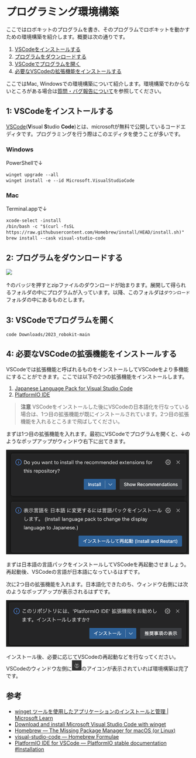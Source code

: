 # プログラミング環境構築

ここではロボキットのプログラムを書き、そのプログラムでロボキットを動かすための環境構築を紹介します。概要は次の通りです。

<!-- no toc -->
1. [VSCodeをインストールする](#1-vscodeをインストールする)
2. [プログラムをダウンロードする](#2-プログラムをダウンロードする)
3. [VSCodeでプログラムを開く](#3-vscodeでプログラムを開く)
4. [必要なVSCodeの拡張機能をインストールする](#4-必要なvscodeの拡張機能をインストールする)

ここではMac, Windowsでの環境構築について紹介します。環境構築でわからないところがある場合は[質問・バグ報告について](./08-contributing.md)を参照してください。

## 1: VSCodeをインストールする

[VSCode](https://code.visualstudio.com/)(**V**isual **S**tudio **Code**)とは、microsoftが無料で公開しているコードエディタです。プログラミングを行う際はこのエディタを使うことが多いです。

### Windows

<!-- TODO -->
PowerShellで↓

```shell
winget upgrade --all
winget install -e --id Microsoft.VisualStudioCode
```

### Mac

<!-- TODO -->
Terminal.appで↓

```shell
xcode-select -install
/bin/bash -c "$(curl -fsSL https://raw.githubusercontent.com/Homebrew/install/HEAD/install.sh)"
brew install --cask visual-studio-code
```

## 2: プログラムをダウンロードする

[![](https://img.shields.io/badge/ダウンロードはこちら📥%20-%234f88d1.svg?style=for-the-badge&logoColor=black)](https://github.com/rogy-AquaLab/2023_robokit/archive/refs/heads/main.zip)

↑のバッジを押すとzipファイルのダウンロードが始まります。展開して得られるフォルダの中にプログラムが入っています。以降、このフォルダは`ダウンロード`フォルダの中にあるものとします。

## 3: VSCodeでプログラムを開く

```shell
code Downloads/2023_robokit-main
```

## 4: 必要なVSCodeの拡張機能をインストールする

VSCodeでは拡張機能と呼ばれるものをインストールしてVSCodeをより多機能にすることができます。ここでは以下の2つの拡張機能をインストールします。

1. [Japanese Language Pack for Visual Studio Code](https://marketplace.visualstudio.com/items?itemName=MS-CEINTL.vscode-language-pack-ja)
2. [PlatformIO IDE](https://marketplace.visualstudio.com/items?itemName=platformio.platformio-ide)

> **注意**
> VSCodeをインストールした後にVSCodeの日本語化を行なっている場合は、1つ目の拡張機能が既にインストールされています。2つ目の拡張機能を入れるところまで飛ばしてください。

まずは1つ目の拡張機能を入れます。最初にVSCodeでプログラムを開くと、↓のようなポップアップがウィンドウ右下に出てきます。

<img src="./assets/vscode-extension-instruction1.png" style="max-width: 500px">

まずは日本語の言語パックをインストールしてVSCodeを再起動させましょう。再起動後、VSCodeの言語が日本語になっているはずです。

次に2つ目の拡張機能を入れます。日本語化できたのち、ウィンドウ右側には次のようなポップアップが表示されるはずです。

<img src="./assets/vscode-extension-instruction2.png" style="max-width: 500px">

インストール後、必要に応じてVSCodeの再起動などを行なってください。VSCodeのウィンドウ左側に<img src="./assets/vscode-platformio-icon.png" style="height: 2em;">のアイコンが表示されていれば環境構築は完了です。

## 参考

- [winget ツールを使用したアプリケーションのインストールと管理 | Microsoft Learn](https://learn.microsoft.com/ja-jp/windows/package-manager/winget/)
- [Download and install Microsoft Visual Studio Code with winget](https://winget.run/pkg/Microsoft/VisualStudioCode)
- [Homebrew — The Missing Package Manager for macOS (or Linux)](https://brew.sh/)
- [visual-studio-code — Homebrew Formulae](https://formulae.brew.sh/cask/visual-studio-code)
- [PlatformIO IDE for VSCode — PlatformIO stable documentation #Installation](https://docs.platformio.org/en/stable/integration/ide/vscode.html#installation)
